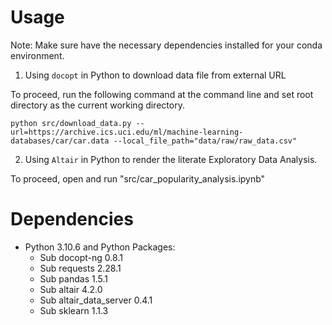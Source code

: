 # Usage

Note: Make sure have the necessary dependencies installed for your conda environment.

1. Using `docopt` in Python to download data file from external URL 

To proceed, run the following command at the command line and set root directory as the current working directory.

`python src/download_data.py --url=https://archive.ics.uci.edu/ml/machine-learning-databases/car/car.data --local_file_path="data/raw/raw_data.csv"`

2. Using `Altair` in Python to render the literate Exploratory Data Analysis.

To proceed, open and run "src/car_popularity_analysis.ipynb"


# Dependencies

* Python 3.10.6 and Python Packages:
    * Sub docopt-ng                 0.8.1 
    * Sub requests                  2.28.1 
    * Sub pandas                    1.5.1
    * Sub altair                    4.2.0 
    * Sub altair_data_server        0.4.1
    * Sub sklearn                   1.1.3
